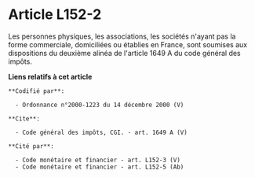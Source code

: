 # Article L152-2

Les personnes physiques, les associations, les sociétés n'ayant pas la forme commerciale, domiciliées ou établies en France,
sont soumises aux dispositions du deuxième alinéa de l'article 1649 A du code général des impôts.

**Liens relatifs à cet article**

	**Codifié par**:

	  - Ordonnance n°2000-1223 du 14 décembre 2000 (V)

	**Cite**:

	  - Code général des impôts, CGI. - art. 1649 A (V)

	**Cité par**:

	  - Code monétaire et financier - art. L152-3 (V)
	  - Code monétaire et financier - art. L152-5 (Ab)
